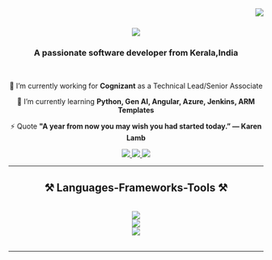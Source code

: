 <img align="right" src="https://visitor-badge.laobi.icu/badge?page_id=sanjusjk" />

<h1 align="center">
    <img src="https://readme-typing-svg.herokuapp.com/?font=Righteous&size=35&center=true&vCenter=true&width=500&height=70&duration=4000&lines=Hi+There!+👋;+I'm+Sanjeev+Jyothikrishnan!;" />
</h1>

<h3 align="center">A passionate software developer from Kerala,India</h3>

<br/>

<div align="center">
 
 🔭 I’m currently working for **Cognizant** as a Technical Lead/Senior Associate
 
 🌱 I’m currently learning **Python, Gen AI, Angular, Azure, Jenkins, ARM Templates**

⚡ Quote **"A year from now you may wish you had started today.” — Karen Lamb**

 </div>
 
<div align="center"> 
  <a href="mailto:sanju.jyothikrishnan@gmail.com">
    <img src="https://img.shields.io/badge/Gmail-333333?style=for-the-badge&logo=gmail&logoColor=red" />
  </a>
  <a href="https://www.linkedin.com/in/sanjeevsjk" target="_blank">
    <img src="https://img.shields.io/badge/LinkedIn-0077B5?style=for-the-badge&logo=linkedin&logoColor=white" target="_blank" />
  </a>
  <a href="https://www.instagram.com/sanjeevsjk" target="_blank">
     <img src="https://img.shields.io/badge/Instagram-E4405F?style=for-the-badge&logo=instagram&logoColor=white" target="_blank" /> <!-- sqlite, safari, google-chrome are other good icon options -->
  </a>
</div>

 <hr/>
 
<h2 align="center">⚒️ Languages-Frameworks-Tools ⚒️</h2>
<br/>
<div align="center">
    <img src="https://skillicons.dev/icons?i=docker,bootstrap,github,jenkins,git,pycharm,visualstudio,vscode" /><br>
    <img src="https://skillicons.dev/icons?i=cs,dotnet,html,css,js,ts,angular,py,mysql" /><br>
    <img src="https://skillicons.dev/icons?i=windows,linux" />
</div>

<br/>
<hr/>
<br/>
